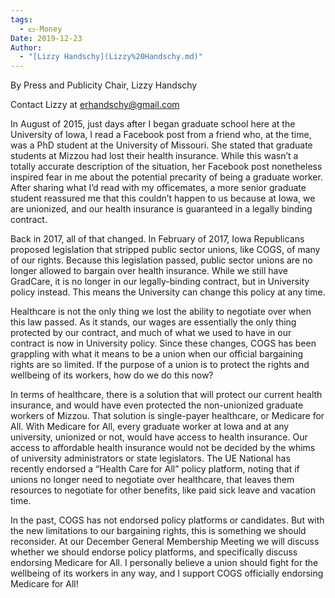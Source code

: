 ```yaml
---
tags:
  - 💵-Money
Date: 2019-12-23
Author:
  - "[Lizzy Handschy](Lizzy%20Handschy.md)"
---
```

By Press and Publicity Chair, Lizzy Handschy

Contact Lizzy at erhandschy@gmail.com

In August of 2015, just days after I began graduate school here at the University of Iowa, I read a Facebook post from a friend who, at the time, was a PhD student at the University of Missouri. She stated that graduate students at Mizzou had lost their health insurance. While this wasn’t a totally accurate description of the situation, her Facebook post nonetheless inspired fear in me about the potential precarity of being a graduate worker. After sharing what I’d read with my officemates, a more senior graduate student reassured me that this couldn’t happen to us because at Iowa, we are unionized, and our health insurance is guaranteed in a legally binding contract.

Back in 2017, all of that changed. In February of 2017, Iowa Republicans proposed legislation that stripped public sector unions, like COGS, of many of our rights. Because this legislation passed, public sector unions are no longer allowed to bargain over health insurance. While we still have GradCare, it is no longer in our legally-binding contract, but in University policy instead. This means the University can change this policy at any time.

Healthcare is not the only thing we lost the ability to negotiate over when this law passed. As it stands, our wages are essentially the only thing protected by our contract, and much of what we used to have in our contract is now in University policy. Since these changes, COGS has been grappling with what it means to be a union when our official bargaining rights are so limited. If the purpose of a union is to protect the rights and wellbeing of its workers, how do we do this now?

In terms of healthcare, there is a solution that will protect our current health insurance, and would have even protected the non-unionized graduate workers of Mizzou. That solution is single-payer healthcare, or Medicare for All. With Medicare for All, every graduate worker at Iowa and at any university, unionized or not, would have access to health insurance. Our access to affordable health insurance would not be decided by the whims of university administrators or state legislators. The UE National has recently endorsed a “Health Care for All” policy platform, noting that if unions no longer need to negotiate over healthcare, that leaves them resources to negotiate for other benefits, like paid sick leave and vacation time.

In the past, COGS has not endorsed policy platforms or candidates. But with the new limitations to our bargaining rights, this is something we should reconsider. At our December General Membership Meeting we will discuss whether we should endorse policy platforms, and specifically discuss endorsing Medicare for All. I personally believe a union should fight for the wellbeing of its workers in any way, and I support COGS officially endorsing Medicare for All!